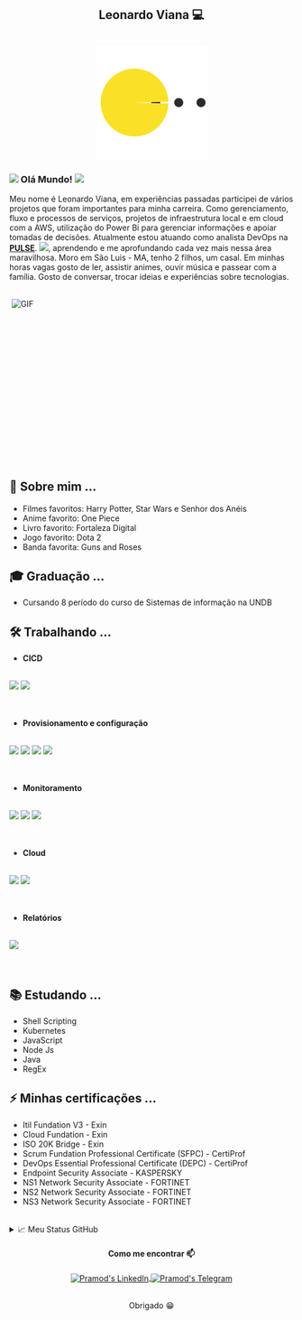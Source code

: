 
<!--
**leoviana00/leoviana00** is a ✨ _special_ ✨ repository because its `README.md` (this file) appears on your GitHub profile.

Here are some ideas to get you started:

- 🔭 I’m currently working on ...
- 🌱 I’m currently learning ...
- 👯 I’m looking to collaborate on ...
- 🤔 I’m looking for help with ...
- 💬 Ask me about ...
- 📫 How to reach me: ...
- 😄 Pronouns: ...
- 🎓 Student: ....
- ⚡ Fun fact: ...
- 📊 ... 🔑 ... 📈 ... 🤝🏻 ... 📝 ... 👨‍💻 ... ❓ ... 📜 ... 💡 ... 🧠
- 📈 ... 🔧 ... 🛠 ... 💻 ... 📅 ... 🎮 ... 🚫 ... 💼 ... ☕ ... 📚 ... 🔍 
- :book:
- :dart:
-->

<h2 align="center"> Leonardo Viana 💻 </h2>

<div align="center">
	<br>
	<img src="https://raw.githubusercontent.com/Aniket965/Aniket965/master/pacman.svg?sanitize=true" width="200" height="200">
</div>

### <img src="https://github.com/rajput2107/rajput2107/blob/master/Assets/Hi.gif" width="29px"> Olá Mundo!&nbsp;<img src="https://github.com/rajput2107/rajput2107/blob/master/Assets/Earth.gif" width="24px">

Meu nome é Leonardo Viana, em experiências passadas participei de vários projetos que foram importantes para minha carreira. Como gerenciamento, fluxo e processos de serviços, projetos de infraestrutura local e em cloud com a AWS, utilização do Power Bi para gerenciar informações e apoiar tomadas de decisões. Atualmente estou atuando como analista DevOps na <a href="https://ithappens.gupy.io/"><b>PULSE</b></a>.  <img src="https://github.com/rajput2107/rajput2107/blob/master/Assets/Rocket.gif" height="18px">, aprendendo e me aprofundando cada vez mais nessa área maravilhosa.
Moro em São Luis - MA, tenho 2 filhos, um casal. Em minhas horas vagas gosto de ler, assistir animes, ouvir música e passear com a família.
Gosto de conversar, trocar ideias e experiências sobre tecnologias.

<br/>
<img align="right" alt="GIF" src="https://github.com/leoviana00/leoviana00/blob/master/code.gif?raw=true" width="500" height="320" />
<!--
<img align="right" src="https://github.com/rajput2107/rajput2107/blob/master/Assets/Developer.gif"/>
 --> 
 
## 💬 Sobre mim ...

- Filmes favoritos: Harry Potter, Star Wars e Senhor dos Anéis
- Anime favorito: One Piece
- Livro favorito: Fortaleza Digital
- Jogo favorito: Dota 2
- Banda favorita: Guns and Roses
 
## 🎓 Graduação ...

- Cursando 8 período do curso de Sistemas de informação na UNDB

## 🛠  Trabalhando ...

- **CICD**
<br/>
<code><a href="#"><img height="50" src="https://www.vectorlogo.zone/logos/jenkins/jenkins-ar21.svg"></a></code>
<code><a href="#"><img height="50" src="https://www.vectorlogo.zone/logos/gitlab/gitlab-ar21.svg"></a></code>
<br/>
  <br/>
    <br/>
  
- **Provisionamento e configuração**
<br/>
<code><a href="#"><img height="50" src="https://www.vectorlogo.zone/logos/ansible/ansible-ar21.svg"></a></code>
<code><a href="#"><img height="50" src="https://www.vectorlogo.zone/logos/docker/docker-ar21.svg"></a></code>
<code><a href="#"><img height="50" src="https://www.vectorlogo.zone/logos/kubernetes/kubernetes-ar21.svg"></a></code>
<code><a href="#"><img height="50" src="https://www.vectorlogo.zone/logos/terraformio/terraformio-ar21.svg"></a></code>
<br/>
  <br/>
    <br/>
  
- **Monitoramento**
<br/>
<code><a href="#"><img height="50" src="https://www.vectorlogo.zone/logos/grafana/grafana-ar21.svg"></a></code>
<code><a href="#"><img height="50" src="https://www.vectorlogo.zone/logos/prometheusio/prometheusio-ar21.svg"></a></code>
<code><a href="#"><img height="50" src="https://www.vectorlogo.zone/logos/zabbix/zabbix-ar21.svg"></a></code>
<br/>
  <br/>
    <br/>
  
- **Cloud**
<br/>
<code><a href="#"><img height="50" src="https://www.vectorlogo.zone/logos/linode/linode-ar21.svg"></a></code>
<code><a href="#"><img height="50" src="https://www.vectorlogo.zone/logos/amazon_aws/amazon_aws-ar21.svg"></a></code>
<br/>
  <br/>
    <br/>
  
- **Relatórios**
<br/>
<code><a href="#"><img height="50" src="https://www.vectorlogo.zone/logos/microsoft_powerbi/microsoft_powerbi-ar21.svg"></a></code>
<br/>
  <br/>
    <br/>
  
## 📚 Estudando ...
- Shell Scripting   
- Kubernetes
- JavaScript
- Node Js
- Java
- RegEx

## ⚡ Minhas certificações ...
- Itil Fundation V3 - Exin
- Cloud Fundation - Exin
- ISO 20K Bridge - Exin
- Scrum Fundation Professional Certificate (SFPC) - CertiProf
- DevOps Essential Professional Certificate (DEPC) - CertiProf
- Endpoint Security Associate - KASPERSKY
- NS1 Network Security Associate - FORTINET
- NS2 Network Security Associate - FORTINET
- NS3 Network Security Associate - FORTINET
<br/>

<!--## 📊 Alguns status ...-->
<details>
<summary>📈 Meu Status GitHub</summary>
<h4 align="center">Github stats </h4>
<p align="center">
<img align="center" src="https://github-readme-stats.vercel.app/api?username=leoviana00&&show_icons=true&title_color=fff&icon_color=79ff97&text_color=9f9f9f&bg_color=151515">
</p>  

<h4 align="center">Top linguagens :tongue:</h4>
<p align="center"><img src="https://github-readme-stats.vercel.app/api/top-langs/?username=leoviana00&langs_count=10&theme=tokyonight&layout=compact" alt="leoviana00 :: Top Langs" /></p>

<h4 align="center">Visitantes :eyes:</h4>
<p align="center"><img src="https://profile-counter.glitch.me/{leoviana00}/count.svg" alt="leoviana00 :: Visitor's Count" /></p>

</details>

<h4 align="center">Como me encontrar 📫</h4>
<p align="center">
 <a href="https://www.linkedin.com/in/leoviana00/" target="blank">
  <img align="center" alt="Pramod's LinkedIn" width="30px" src="https://www.vectorlogo.zone/logos/linkedin/linkedin-icon.svg" /> 
 </a>
 
 <a href="https://t.me/leoviana00" target="blank">
  <img align="center" alt="Pramod's Telegram" width="30px" src="https://www.vectorlogo.zone/logos/telegram/telegram-icon.svg" /> 
 </a>
  <br/>
  <br/>
  
  <p align="center"> Obrigado 😁<br/>
</p>


